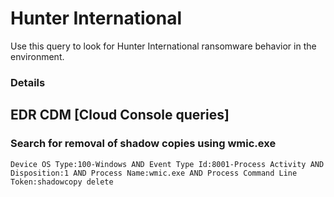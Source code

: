 # Hunter International

Use this query to look for Hunter International ransomware behavior in the environment.

### Details

## EDR CDM [Cloud Console queries]

### Search for removal of shadow copies using wmic.exe

```
Device OS Type:100-Windows AND Event Type Id:8001-Process Activity AND Disposition:1 AND Process Name:wmic.exe AND Process Command Line Token:shadowcopy delete
```
